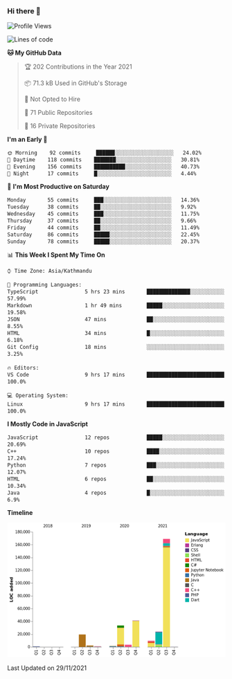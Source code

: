 ### Hi there 👋


<!--START_SECTION:waka-->
![Profile Views](http://img.shields.io/badge/Profile%20Views-0-blue)

![Lines of code](https://img.shields.io/badge/From%20Hello%20World%20I%27ve%20Written-308550%20lines%20of%20code-blue)

**🐱 My GitHub Data** 

> 🏆 202 Contributions in the Year 2021
 > 
> 📦 71.3 kB Used in GitHub's Storage 
 > 
> 🚫 Not Opted to Hire
 > 
> 📜 71 Public Repositories 
 > 
> 🔑 16 Private Repositories  
 > 
**I'm an Early 🐤** 

```text
🌞 Morning    92 commits     ██████░░░░░░░░░░░░░░░░░░░   24.02% 
🌆 Daytime    118 commits    ███████░░░░░░░░░░░░░░░░░░   30.81% 
🌃 Evening    156 commits    ██████████░░░░░░░░░░░░░░░   40.73% 
🌙 Night      17 commits     █░░░░░░░░░░░░░░░░░░░░░░░░   4.44%

```
📅 **I'm Most Productive on Saturday** 

```text
Monday       55 commits     ███░░░░░░░░░░░░░░░░░░░░░░   14.36% 
Tuesday      38 commits     ██░░░░░░░░░░░░░░░░░░░░░░░   9.92% 
Wednesday    45 commits     ███░░░░░░░░░░░░░░░░░░░░░░   11.75% 
Thursday     37 commits     ██░░░░░░░░░░░░░░░░░░░░░░░   9.66% 
Friday       44 commits     ██░░░░░░░░░░░░░░░░░░░░░░░   11.49% 
Saturday     86 commits     █████░░░░░░░░░░░░░░░░░░░░   22.45% 
Sunday       78 commits     █████░░░░░░░░░░░░░░░░░░░░   20.37%

```


📊 **This Week I Spent My Time On** 

```text
⌚︎ Time Zone: Asia/Kathmandu

💬 Programming Languages: 
TypeScript               5 hrs 23 mins       ██████████████░░░░░░░░░░░   57.99% 
Markdown                 1 hr 49 mins        █████░░░░░░░░░░░░░░░░░░░░   19.58% 
JSON                     47 mins             ██░░░░░░░░░░░░░░░░░░░░░░░   8.55% 
HTML                     34 mins             █░░░░░░░░░░░░░░░░░░░░░░░░   6.18% 
Git Config               18 mins             ░░░░░░░░░░░░░░░░░░░░░░░░░   3.25%

🔥 Editors: 
VS Code                  9 hrs 17 mins       █████████████████████████   100.0%

💻 Operating System: 
Linux                    9 hrs 17 mins       █████████████████████████   100.0%

```

**I Mostly Code in JavaScript** 

```text
JavaScript               12 repos            █████░░░░░░░░░░░░░░░░░░░░   20.69% 
C++                      10 repos            ████░░░░░░░░░░░░░░░░░░░░░   17.24% 
Python                   7 repos             ███░░░░░░░░░░░░░░░░░░░░░░   12.07% 
HTML                     6 repos             ██░░░░░░░░░░░░░░░░░░░░░░░   10.34% 
Java                     4 repos             █░░░░░░░░░░░░░░░░░░░░░░░░   6.9%

```


**Timeline**

![Chart not found](https://raw.githubusercontent.com/voidash/voidash/main/charts/bar_graph.png) 


 Last Updated on 29/11/2021
<!--END_SECTION:waka-->


<!--
**voidash/voidash** is a ✨ _special_ ✨ repository because its `README.md` (this file) appears on your GitHub profile.

Here are some ideas to get you started:

- 🔭 I’m currently working on ...
- 🌱 I’m currently learning ...
- 👯 I’m looking to collaborate on ...
- 🤔 I’m looking for help with ...
- 💬 Ask me about ...
- 📫 How to reach me: ...
- 😄 Pronouns: ...
- ⚡ Fun fact: ...
-->
